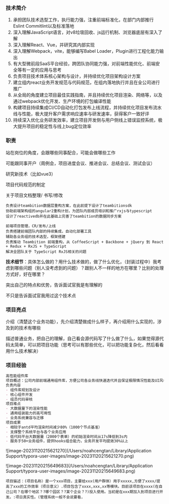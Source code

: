 ### 技术简介

1. 承担团队技术选型工作，执行能力强，注重前端标准化，在部门内部推行Eslint Commitlint以及标准落地
2. 深入理解JavaScript语言，对v8垃圾回收、js运行机制、浏览器底层有深入了解
3. 深入理解React、Vue，并研究其内部实现
4. 深入理解Webpack，vite，能够编写Babel Loader，Plugin进行工程化能力输出
5. 有大型微前段SaaS平台经验，跨团队协同能力强，对前端性能优化、前端安全等有一定的应用与思考
6. 负责项目技术体系核心架构与设计，并持续优化项目架构设计方案
7. 建立组内react业务开发规范与代码规范，在组内落地执行并且在全公司进行推广
8. 从全局的角度建立项目最佳实践指南，并且持续优化项目渲染、网络等，以及通过webpack优化开发、生产环境的打包编译性能
9. 构建项目持续集成CI/CD自动化打包发布上线流程，并持续优化项目发布流水线与性能，极大提升客户需求响应速率与研发速率，获得客户一致好评
10. 持续深入优化业务研发效率，建立项目开发侧与用户侧线上错误监控系统，极大提升项目的稳定性与线上bug定位效率



### 职责

站在岗位的角度，会跟哪些同事配合，可能会做哪些工作

可能跟同事开户（周例会，项目进度会议、推进会议、总结会议、测试会议）

研究新技术（比如vue3）

项目代码规范的制定

关于项目文档整理/ 书写/修改



```
负责设计teambition数据层重构方案，在此前提下设计了teambitionsdk
协助前端架构组的angular2重构计划，为团队内部成员培训和推广rxjs与typescript
设计了reactivedb并在此基础上完善了teambition的数据同步方案

前端项目管理，CR/发布/上线
负责搭建前端团队内部的持续集成，自动化部署工具
辅助各业务组的技术选型，框架搭建
负责推动 Teambition 前端重构，从 CoffeeScript + Backbone + jQuery 到 React + Redux + RxJS + TypeScript
解决全团队关于 TypeScript RxJS相关的问题
```





**技术细节**：具体怎么做的？用什么技术做的，做了什么优化，（封装过程中）我考虑到哪些问题（别人没考虑到的问题）？跟别人不一样的地方在哪里？比别的处理方式好，好在哪里？

突出自己的特点和优势，告诉面试官我是有理解的

不只是告诉面试官我用过这个技术点



### 项目亮点

介绍（清楚这个业务功能），先介绍清楚做成什么样子，再介绍用什么实现的，涉及到的技术有哪些

描述普通业务，把自己的理解，自己看会源代码写了什么做了什么，如果觉得源代码太简单，可以把项目功能（思考可以有那些优化，可以把功能复杂化，然后看看用什么技术解决）



### 项目经验

```markdown
高性能组件库
项目概述：公司内部前端通用组件库，方便公司各业务线快速迭代并且保证极限情况性能及UI风格统一
负责内容
- 组件库规划及设计
- 核心组件开发
- 组员代码审核
项目难点
- 大数据量下的渲染性能
- 通用组装能力的高可用性
- 业务系统兼容与迁移
项目成果
- 相较于antd平均渲染时间减少80%（1000个节点基准）
- 支撑整个系统平台与各个业务应用
- 低代码平台大数据量（2000个表单）的初始渲染时间从17s降低到3s内
- 服务于50+业务组件，提供hooks组合能力，业务开发平均提效30%以上
```

![image-20231120215621270](/Users/noahcengtan/Library/Application Support/typora-user-images/image-20231120215621270.png)

![image-20231120215649683](/Users/noahcengtan/Library/Application Support/typora-user-images/image-20231120215649683.png)



```
项目猫述：(项目名称）是一个xxx项目，主要给xxx(用户群体）用于xxxxx,方便了xxxx/提高了xxx的工作效率（项日意义）.项目包含了xxxx,xxx,xx等模块。目前该项目在xxxx(在自己公司？在哪个地区？?哪个园区？?某个企业？?)投入使用。当初是在xxx期加入到项目进行开发。:项日真实性。(管理系统一般不会说要看，
```

